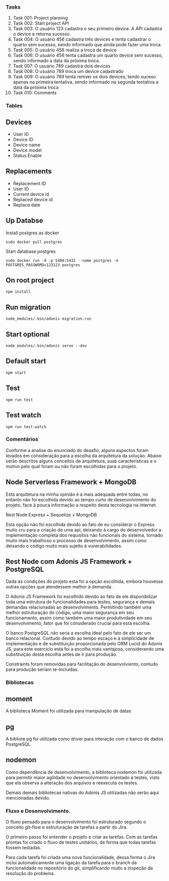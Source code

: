 
### Tasks
1. Task 001: Project planning
2. Task 002: Start project API
3. Task 003: O usuário 123 cadastra o seu primeiro device. A API cadastra o device e retorna sucesso.
4. Task 004: O usuário 456 cadastra três devices e tenta cadastrar o quarto sem sucesso, sendo informado que ainda pode fazer uma troca. 
5. Task 005: O usuário 456 realiza a troca de device
6. Task 006: O usuário 456 tenta cadastra um quarto device sem sucesso, sendo informado a data da próxima troca.
7. Task 007: O usuário 789 cadastra dois devices
8. Task 008: O usuário 789 troca um device cadastrado
9. Task 009: O usuário 789 tenta remver os dois devices, tendo suceso apenas na primeira tentativa, sendo informado na segunda tentativa a data da próxima troca
10. Task 010: Comments

### Tables

## Devices
- User ID
- Device ID
- Device name
- Device model
- Status Enable
## Replacements
- Replacement ID
- User ID
- Current device id
- Replaced device id
- Replace date


## Up Databse
Install postgres as docker
```
sudo docker pull postgres
```
Start database postgres
```
sudo docker run -d -p 5400:5432 --name postgres -e POSTGRES_PASSWORD=123123 postgres
```
## On root project
```
npm install
```
## Run migration
```
node_modules/.bin/adonis migration:run
```
## Start optional
```
node_modules/.bin/adonis serve --dev
```
## Default start
```
npm start
```
## Test
```
npm run test
```

## Test watch
```
npm run test:watch
```
### Comentários

Conforme a analise do enunciado do desafio, alguns aspectos foram levados em consideração para a escolha da arquitetura da solução.
Abaixo serão descritos alguns conceitos de arquitetura, suas características e o motivo pelo qual foram ou não foram escolhidas para o projeto. 

## Node Serverless Framework + MongoDB

Esta arquitetura na minha opinião é a mais adequada entre todas, no entanto não foi escolhida devido ao tempo curto de desenvolvimento do projeto, face à pouca informação a respeito desta tecnologia na internet. 


Rest Node Express + Sequelize + MongoDB

Esta opção não foi escolhida devido ao fato de eu considerar o Express muito cru para a criação de uma api, deixando à cargo do desenvolvedor a implementação completa dos requisitos não funcionais do sistema, tornado muito mais trabalhoso o processo de desenvolvimento, assim como deixando o código muito mais sujeito à vunerabilidades. 


## Rest Node com Adonis JS Framework + PostgreSQL

Dada as condições do projeto esta foi a opção escolhida, embora houvesse outras opções que atendessem melhor à demanda. 

O Adonis JS Framework foi escolhido devido ao fato de ele disponibilizar toda uma estrutura de funcionalidades para testes, segurança e demais demandas relacionadas ao desenvolvimento. Permitindo também uma melhor estruturação do código, uma maior segurança em seu funcionamento, assim como também uma maior produtividade em seu desenvolvimento, fator que foi considerado crucial para esta escolha. 

O banco PostgreSQL não seria a escolha ideal pelo fato de ele ser um banco relacional. Contudo devido ao tempo escaço e à simplicidade de implementação e de substituição proporcionada pelo ORM Lucid do Adonis JS, para este exercício esta foi a escolha mais vantajosa, considerando uma substituição desta escolha antes de ir para produção. 

Constraints foram removidas para facilitação do desenvolviento, contudo para produção seriam re-incluídas.

### Bibliotecas

## moment
A biblioteca Moment foi utilizada para manipulação de datas

## pg 
A bibliote pg foi utilizada como driver para interação com o banco de dados PostgreSQL.

## nodemon
Como dependência de desenvolvimento, a biblioteca nodemon foi utilizada para permitir maior agilidade no desenvolvimento orientado à testes, visto que ela observa a alteração dos arquivos e reexecuta os testes.


Demais demais bibliotecas nativas do Adonis JS utilizadas não serão aqui mencionadas devido.

### Fluxo e Desenvolvimento. 

O fluxo pensado para o desenvolvimento foi estruturado segundo o conceito git-flow e estruturação de tarefas a partir do Jira.

O primeiro passo foi entender o projeto e criar as tarefas. 
Com as tarefas prontas foi criado o fluxo de testes unitários, de forma que todas tarefas fossem testadas.

Para cada tarefa foi criada uma nova funcionalidade, dessa forma o Jira inclui automaticamente uma ligação da tarefa para o branch da funcionalidade no repositório do git, simplificando muito a inspeção da resolução do problema.  
